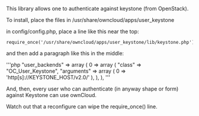 This library allows one to authenticate against keystone (from OpenStack).

To install, place the files in /usr/share/owncloud/apps/user_keystone

in config/config.php, place a line like this near the top:

    require_once('/usr/share/owncloud/apps/user_keystone/lib/keystone.php');

and then add a paragraph like this in the middle:

'''php
"user_backends" => array (
    0 => array (
      "class"     => "OC_User_Keystone",
      "arguments" => array (
        0 => 'http[s]://KEYSTONE_HOST/v2.0/'
      ),
    ),
  ),
'''

And, then, every user who can authenticate (in anyway shape or form) against
Keystone can use ownCloud.

Watch out that a reconfigure can wipe the require_once() line.
